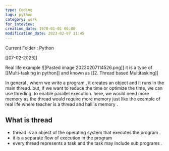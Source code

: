 ```yaml
---
type: Coding
tags: python
category: work
for_inteview: 
creation_date: 1970-01-01 06:00
modification_date: 2023-02-07 11:45
---
```


  
Current Folder : Python




[[07-02-2023]]

Real life example 
![[Pasted image 20230207114526.png]]
it is a type of [[Multi-tasking in python]] and known as [[2. Thread based Multitasking]]


In general  , whern we write a program , it creates an object and it runs in the main thread. but, if we want to reduce the time or optimize the time, we can use threding, to enable parallel execution. here, we would need more memory as the thread would require more memory just like the example of real life where teacher is a thread and hall is memory . 

## What is thread 
- thread is an object of the operating system that executes the program . 
- it is a separate flow of execution in the program 
- every thread represents a task and the task may include sub programs .


